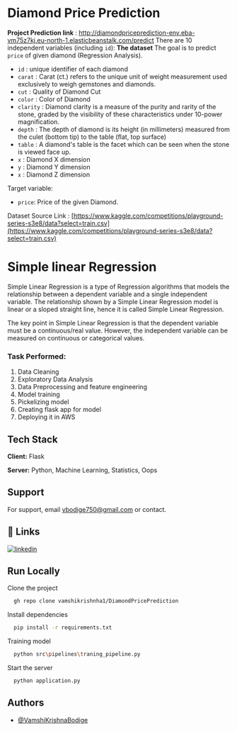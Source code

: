 
# Diamond Price Prediction
****Project Prediction link**** : http://diamondpriceprediction-env.eba-vm75z7kj.eu-north-1.elasticbeanstalk.com/predict
There are 10 independent variables (including `id`):
**The dataset** The goal is to predict `price` of given diamond (Regression Analysis).
* `id` : unique identifier of each diamond
* `carat` : Carat (ct.) refers to the unique unit of weight measurement used exclusively to weigh gemstones and diamonds.
* `cut` : Quality of Diamond Cut
* `color` : Color of Diamond
* `clarity` : Diamond clarity is a measure of the purity and rarity of the stone, graded by the visibility of these characteristics under 10-power magnification.
* `depth` : The depth of diamond is its height (in millimeters) measured from the culet (bottom tip) to the table (flat, top surface)
* `table` : A diamond's table is the facet which can be seen when the stone is viewed face up.
* `x` : Diamond X dimension
* `y` : Diamond Y dimension
* `x` : Diamond Z dimension

Target variable:
* `price`: Price of the given Diamond.

Dataset Source Link :
[https://www.kaggle.com/competitions/playground-series-s3e8/data?select=train.csv](https://www.kaggle.com/competitions/playground-series-s3e8/data?select=train.csv)


# Simple linear Regression
Simple Linear Regression is a type of Regression algorithms that models the relationship between a dependent variable and a single independent variable. The relationship shown by a Simple Linear Regression model is linear or a sloped straight line, hence it is called Simple Linear Regression.

The key point in Simple Linear Regression is that the dependent variable must be a continuous/real value. However, the independent variable can be measured on continuous or categorical values.
### Task Performed:
1. Data Cleaning
2. Exploratory Data Analysis
3. Data Preprocessing and feature engineering
4. Model training
5. Pickelizing model
6. Creating flask app for model
7. Deploying it in AWS 


## Tech Stack

**Client:** Flask

**Server:** Python, Machine Learning, Statistics, Oops


## Support

For support, email vbodige750@gmail.com or contact.


## 🔗 Links
[![linkedin](https://img.shields.io/badge/linkedin-0A66C2?style=for-the-badge&logo=linkedin&logoColor=white)](https://www.linkedin.com/in/bodige/)


## Run Locally

Clone the project

```bash
  gh repo clone vamshikrishnha1/DiamondPricePrediction
```

Install dependencies

```bash
  pip install -r requirements.txt
```
Training model 

```bash
  python src\pipelines\traning_pipeline.py
```

Start the server

```bash
  python application.py
```



## Authors

- [@VamshiKrishnaBodige](https://github.com/vamshikrishnha1)


